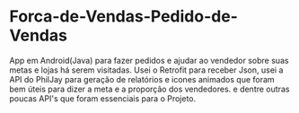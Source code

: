 # Forca-de-Vendas-Pedido-de-Vendas
App em Android(Java) para fazer pedidos e ajudar ao vendedor sobre suas metas e lojas há serem visitadas.
Usei o Retrofit para receber Json, usei a API do PhilJay para geração de relatórios e icones animados que foram bem úteis para dizer a meta e a proporção dos vendedores.
e dentre outras poucas API's que foram essenciais para o Projeto.
